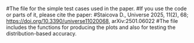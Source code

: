 #The file for the simple test cases used in the paper. 
#If you use the code or parts of it, please cite the paper:
#Staicova D., Universe 2025, 11(2), 68; https://doi.org/10.3390/universe11020068, arXiv:2501.06022
#The file includes the functions for producing the plots and also for testing the distribution-based accuracy.
